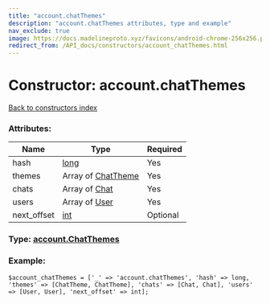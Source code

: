 ```yaml
---
title: "account.chatThemes"
description: "account.chatThemes attributes, type and example"
nav_exclude: true
image: https://docs.madelineproto.xyz/favicons/android-chrome-256x256.png
redirect_from: /API_docs/constructors/account_chatThemes.html
---
```

# Constructor: account.chatThemes  
[Back to constructors index](/API_docs/constructors/index.html)



### Attributes:

| Name     |    Type       | Required |
|----------|---------------|----------|
|hash|[long](/API_docs/types/long.html) | Yes|
|themes|Array of [ChatTheme](/API_docs/types/ChatTheme.html) | Yes|
|chats|Array of [Chat](/API_docs/types/Chat.html) | Yes|
|users|Array of [User](/API_docs/types/User.html) | Yes|
|next\_offset|[int](/API_docs/types/int.html) | Optional|



### Type: [account.ChatThemes](/API_docs/types/account.ChatThemes.html)


### Example:

```
$account_chatThemes = ['_' => 'account.chatThemes', 'hash' => long, 'themes' => [ChatTheme, ChatTheme], 'chats' => [Chat, Chat], 'users' => [User, User], 'next_offset' => int];
```  
